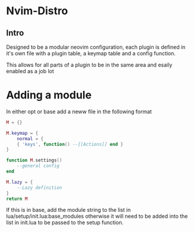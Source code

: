 # Nvim-Distro

## Intro
Designed to be a modular neovim configuration, each plugin is defined in
it's own file with a plugin table, a keymap table and a config function.

This allows for all parts of a plugin to be in the same area and esaily enabled
as a job lot

# Adding a module
In either opt or base add a neww file in the following format
```lua
M = {}

M.keymap = {
    normal = {
    { 'keys', function() --[[Actions]] end }
}

function M.settings()
    --general config
end

M.lazy = {
    --Lazy definition
}
return M
```
If this is in base, add the module string to the list in
lua/setup/init.lua:base_modules otherwise it will need to be 
added into the list in init.lua to be passed to the setup function.
